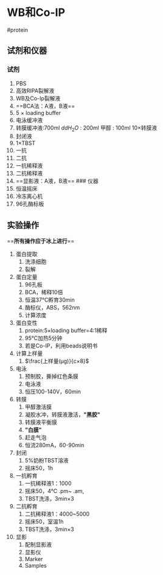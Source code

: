# WB和Co-IP

#protein

## 试剂和仪器

### 试剂

1.  PBS
2.  高效RIPA裂解液
3.  WB及Co-Ip裂解液
4.  ==BCA法：A液，B液==
5.  5 × loading buffer
6.  电泳缓冲液
7.  转膜缓冲液:700ml $ddH_2O$ : 200ml 甲醇 : 100ml 10×转膜液
8.  封闭液
9.  1×TBST
10. 一抗
11. 二抗
12. 一抗稀释液
13. 二抗稀释液
14. ==显影液：A液，B液== \### 仪器
15. 恒温摇床
16. 冷冻离心机
17. 96孔酶标板

## 实验操作

==**所有操作应于冰上进行**==

1.  蛋白提取
    1.  洗涤细胞
    2.  裂解
2.  蛋白定量
    1.  96孔板
    2.  BCA，稀释10倍
    3.  恒温37℃孵育30min
    4.  酶标仪，ABS，562nm
    5.  计算浓度
3.  蛋白变性
    1.  protein:5×loading buffer=4:1稀释
    2.  95℃加热5分钟
    3.  若是Co-IP，利用beads说明书
4.  计算上样量
    1.  $\frac{上样量(μg)}{c×8}$
5.  电泳
    1.  预制胶，撕掉红色条膜
    2.  电泳液
    3.  恒压100-140V，60min
6.  转膜
    1.  甲醇激活膜
    2.  凝胶水冲，转膜液激活，**"黑胶"**
    3.  转膜液平衡膜
    4.  **"白膜"**
    5.  赶走气泡
    6.  恒流280mA，60-90min
7.  封闭
    1.  5%奶粉TBST溶液
    2.  摇床50，1h
8.  一抗孵育
    1.  一抗稀释液1：1000
    2.  摇床50，4℃ .pm\~ .am,
    3.  TBST洗涤，3min×3
9.  二抗孵育
    1.  二抗稀释液1：4000\~5000
    2.  摇床50，室温1h
    3.  TBST洗涤，3min×3
10. 显影
    1.  配制显影液
    2.  显影仪
    3.  Marker
    4.  Samples
